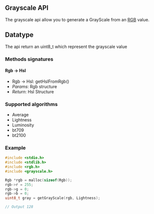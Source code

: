 ## Grayscale API

The grayscale api allow you to generate a GrayScale from an [RGB](rgb.md) value.

## Datatype

The api return an uint8_t which represent the grayscale value

### Methods signatures

#### Rgb -> Hsl

- Rgb -> Hsl: getHslFromRgb()
- *Params*: Rgb structure
- *Return*: Hsl Structure

### Supported algorithms

- Average
- Lightness
- Luminosity
- bt709
- bt2100

### Example

```c
#include <stdio.h>
#include <stdlib.h>
#include <rgb.h>
#include <grayscale.h>

Rgb *rgb = malloc(sizeof(Rgb));
rgb->r = 255;
rgb->g = 0;
rgb->b = 0;
uint8_t gray = getGrayScale(rgb, Lightness);

// Output 128
```